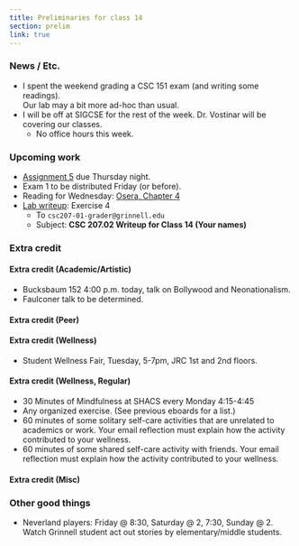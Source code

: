 ```yaml
---
title: Preliminaries for class 14
section: prelim
link: true
---
```

### News / Etc.

* I spent the weekend grading a CSC 151 exam (and writing some readings).  
  Our lab may a bit more ad-hoc than usual.
* I will be off at SIGCSE for the rest of the week.  Dr. Vostinar will
  be covering our classes.
    * No office hours this week.

### Upcoming work

* [Assignment 5](../assignments/assignment05) due Thursday night.
* Exam 1 to be distributed Friday (or before).
* Reading for Wednesday: 
  [Osera, Chapter 4](https://www.cs.grinnell.edu/~rebelsky/Courses/CSC207/osera/chap04.pdf)
* [Lab writeup](../writeups/writeup14): Exercise 4
    * To `csc207-01-grader@grinnell.edu`
    * Subject: **CSC 207.02 Writeup for Class 14 (Your names)**

### Extra credit

#### Extra credit (Academic/Artistic)

* Bucksbaum 152 4:00 p.m. today, talk on Bollywood and Neonationalism.
* Faulconer talk to be determined.

#### Extra credit (Peer)

#### Extra credit (Wellness)

* Student Wellness Fair, Tuesday, 5-7pm, JRC 1st and 2nd floors.

#### Extra credit (Wellness, Regular)

* 30 Minutes of Mindfulness at SHACS every Monday 4:15-4:45
* Any organized exercise.  (See previous eboards for a list.)
* 60 minutes of some solitary self-care activities that are unrelated to 
  academics or work.  Your email reflection must explain how
  the activity contributed to your wellness.
* 60 minutes of some shared self-care activity with friends.  Your email 
  reflection must explain how the activity contributed to your wellness.

#### Extra credit (Misc)

### Other good things

* Neverland players: Friday @ 8:30, Saturday @ 2, 7:30, Sunday @ 2.
  Watch Grinnell student act out stories by elementary/middle students.

